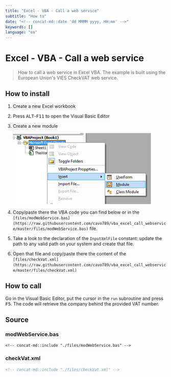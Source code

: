 ```yaml
---
title: "Excel - VBA - Call a web service"
subtitle: "How to"
date: "<!-- concat-md::date 'dd MMMM yyyy, HH:mm' -->"
keywords: []
language: "en"
---
```

<!-- markdownlint-disable MD025 -->

# Excel - VBA - Call a web service

> How to call a web service in Excel VBA. The example is built using the European Union's VIES CheckVAT web service.

<!-- concat-md::toc -->

## How to install

1. Create a new Excel workbook
2. Press <kbd>ALT</kbd>-<kbd>F11</kbd> to open the Visual Basic Editor
3. Create a new module

    ![Insert a new module](./images/insert_module.png)

4. Copy/paste there the VBA code you can find below or in the `[files/modWebService.bas](https://raw.githubusercontent.com/cavo789/vba_excel_call_webservice/master/files/modWebService.bas)` file.
5. Take a look to the declaration of the `InputXmlFile` constant: update the path to any valid path on your system and create that file.
6. Open that file and copy/paste there the content of the `[files/checkVat.xml](https://raw.githubusercontent.com/cavo789/vba_excel_call_webservice/master/files/checkVat.xml)`

## How to call

Go in the Visual Basic Editor, put the cursor in the `run` subroutine and press <kbd>F5</kbd>. The code will retrieve the company behind the provided VAT number.

## Source

### modWebService.bas

```VBNet
<!-- concat-md::include "./files/modWebService.bas" -->
```

### checkVat.xml

```xml
<!-- concat-md::include "./files/checkVat.xml" -->
```

